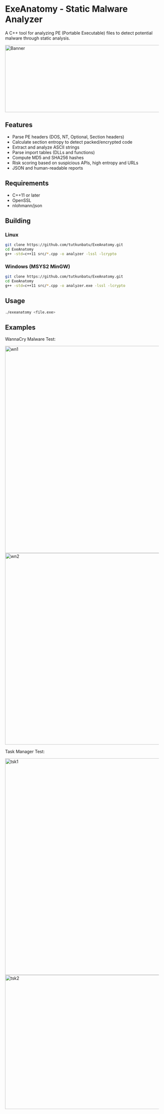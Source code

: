 # ExeAnatomy - Static Malware Analyzer
A C++ tool for analyzing PE (Portable Executable) files to detect potential malware through static analysis.

<img width="544" height="220" alt="Banner" src="https://github.com/user-attachments/assets/35e3162c-f0cc-4e68-a827-6789ea28bff7" />

## Features
- Parse PE headers (DOS, NT, Optional, Section headers)
- Calculate section entropy to detect packed/encrypted code
- Extract and analyze ASCII strings
- Parse import tables (DLLs and functions)
- Compute MD5 and SHA256 hashes
- Risk scoring based on suspicious APIs, high entropy and URLs
- JSON and human-readable reports

## Requirements
- C++11 or later
- OpenSSL
- nlohmann/json

## Building
### Linux
```bash
git clone https://github.com/tutkunbatu/ExeAnatomy.git
cd ExeAnatomy
g++ -std=c++11 src/*.cpp -o analyzer -lssl -lcrypto
```

### Windows (MSYS2 MinGW)
```bash
git clone https://github.com/tutkunbatu/ExeAnatomy.git
cd ExeAnatomy
g++ -std=c++11 src/*.cpp -o analyzer.exe -lssl -lcrypto
```
## Usage
```bash
./exeanatomy <file.exe>
```

## Examples

WannaCry Malware Test:

<img width="590" height="678" alt="wn1" src="https://github.com/user-attachments/assets/0f904dd9-fdef-46a1-bf0f-a6ee6158dd39" />
<img width="619" height="627" alt="wn2" src="https://github.com/user-attachments/assets/541078ad-cd23-4d2b-8b68-1d159077de1b" />



Task Manager Test:

<img width="966" height="709" alt="tsk1" src="https://github.com/user-attachments/assets/20dcde5f-af23-42c3-8f1c-8991db8003fa" />
<img width="913" height="439" alt="tsk2" src="https://github.com/user-attachments/assets/0d52aac1-3c27-4689-96b5-d341aedb6bf1" />







